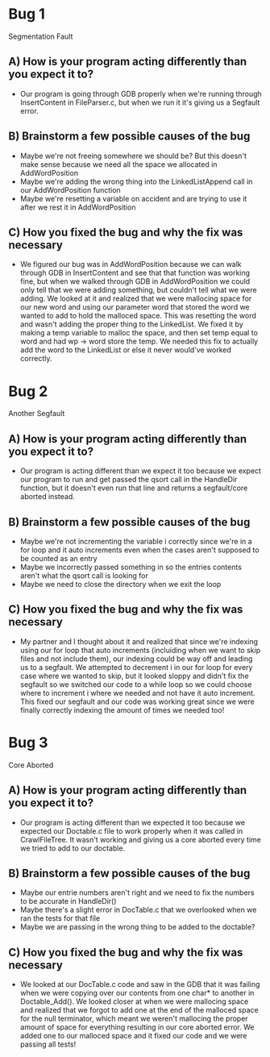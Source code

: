 # Bug 1
Segmentation Fault
## A) How is your program acting differently than you expect it to?
- Our program is going through GDB properly when we're running through InsertContent in FileParser.c, but when we run it it's giving us a Segfault error.

## B) Brainstorm a few possible causes of the bug
- Maybe we're not freeing somewhere we should be? But this doesn't make sense because we need all the space we allocated in AddWordPosition
- Maybe we're adding the wrong thing into the LinkedListAppend call in our AddWordPosition function
- Maybe we're resetting a variable on accident and are trying to use it after we rest it in AddWordPosition

## C) How you fixed the bug and why the fix was necessary
- We figured our bug was in AddWordPosition because we can walk through GDB in InsertContent and see that that function was working fine, but when we walked through GDB in AddWordPosition we could only tell that we were adding something, but couldn't tell what we were adding. We looked at it and realized that we were mallocing space for our new word and using our parameter word that stored the word we wanted to add to hold the malloced space. This was resetting the word and wasn't adding the proper thing to the LinkedList. We fixed it by making a temp variable to malloc the space, and then set temp equal to word and had wp -> word store the temp. We needed this fix to actually add the word to the LinkedList or else it never would've worked correctly.


# Bug 2
Another Segfault

## A) How is your program acting differently than you expect it to?
- Our program is acting different than we expect it too because we expect our
program to run and get passed the qsort call in the HandleDir function, but it doesn't 
even run that line and returns a segfault/core aborted instead.

## B) Brainstorm a few possible causes of the bug
- Maybe we're not incrementing the variable i correctly since we're in a for loop and it auto increments
even when the cases aren't supposed to be counted as an entry
- Maybe we incorrectly passed something in so the entries contents aren't what the qsort call is looking for
- Maybe we need to close the directory when we exit the loop

## C) How you fixed the bug and why the fix was necessary
- My partner and I thought about it and realized that since we're indexing using our for loop
that auto increments (incluiding when we want to skip files and not include them), our indexing could be way off
and leading us to a segfault. We attempted to decrement i in our for loop for every case where we wanted to skip,
but it looked sloppy and didn't fix the segfault so we switched our code to a while loop so we could choose where to 
increment i where we needed and not have it auto increment. This fixed our segfault and our code was working great since we 
were finally correctly indexing the amount of times we needed too! 


# Bug 3
Core Aborted

## A) How is your program acting differently than you expect it to?
- Our program is acting different than we expected it too because we expected our Doctable.c file to work
properly when it was called in CrawlFileTree. It wasn't working and giving us a core aborted every time we tried to add 
to our doctable.

## B) Brainstorm a few possible causes of the bug
- Maybe our entrie numbers aren't right and we need to fix the numbers to be accurate in HandleDir()
- Maybe there's a slight error in DocTable.c that we overlooked when we ran the tests for that file
- Maybe we are passing in the wrong thing to be added to the doctable?

## C) How you fixed the bug and why the fix was necessary
- We looked at our DocTable.c code and saw in the GDB that it was failing when we were copying over 
our contents from one char* to another in Doctable_Add(). We looked closer at when we were mallocing space and realized
that we forgot to add one at the end of the malloced space for the null terminator, which meant we weren't mallocing 
the proper amount of space for everything resulting in our core aborted error. We added one to our malloced space and it fixed our code and we were passing all tests!
